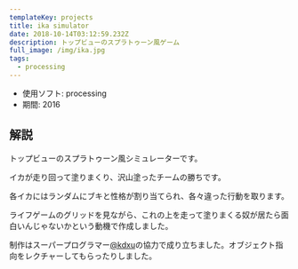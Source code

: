```yaml
---
templateKey: projects
title: ika simulator
date: 2018-10-14T03:12:59.232Z
description: トップビューのスプラトゥーン風ゲーム
full_image: /img/ika.jpg
tags:
  - processing
---
```


 - 使用ソフト: processing
 - 期間: 2016

## 解説

トップビューのスプラトゥーン風シミュレーターです。

イカが走り回って塗りまくり、沢山塗ったチームの勝ちです。

各イカにはランダムにブキと性格が割り当てられ、各々違った行動を取ります。

ライフゲームのグリッドを見ながら、これの上を走って塗りまくる奴が居たら面白いんじゃないかという動機で作成しました。

制作はスーパープログラマー[@kdxu](https://twitter.com/kdxu)の協力で成り立ちました。オブジェクト指向をレクチャーしてもらったりしました。
